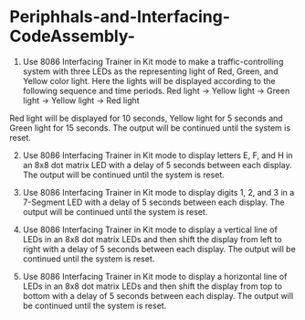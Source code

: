 ﻿# Periphhals-and-Interfacing-CodeAssembly-

1. Use 8086 Interfacing Trainer in Kit mode to make a traffic-controlling system with three LEDs as the representing light of Red, Green, and Yellow color light. Here the lights will be displayed according to the following sequence and time periods. Red light -> Yellow light -> Green light → Yellow light -> Red light

Red light will be displayed for 10 seconds, Yellow light for 5 seconds and Green light for 15 seconds. The output will be continued until the system is reset.

2. Use 8086 Interfacing Trainer in Kit mode to display letters E, F, and H in an 8x8 dot matrix LED with a delay of 5 seconds between each display. The output will be continued until the system is reset.

3. Use 8086 Interfacing Trainer in Kit mode to display digits 1, 2, and 3 in a 7-Segment LED with a delay of 5 seconds between each display. The output will be continued until the system is reset.

4. Use 8086 Interfacing Trainer in Kit mode to display a vertical line of LEDs in an 8x8 dot matrix LEDs and then shift the display from left to right with a delay of 5 seconds between each display. The output will be continued until the system is reset.

5. Use 8086 Interfacing Trainer in Kit mode to display a horizontal line of LEDs in an 8x8 dot matrix LEDs and then shift the display from top to bottom with a delay of 5 seconds between each display. The output will be continued until the system is reset.
